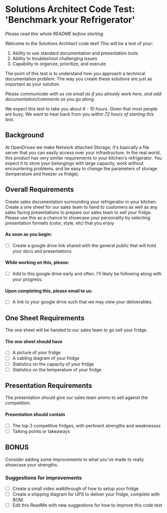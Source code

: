 # Solutions Architect Code Test: 'Benchmark your Refrigerator'

*Please read this whole README before starting.*

Welcome to the Solutions Architect code test! This will be a test of your:
1. Ability to use standard documentation and presentation tools
2. Ability to troubleshoot challenging issues
3. Capability to organize, prioritize, and execute

The point of this test is to understand how you approach a technical documentation problem. The way you create these solutions are just as important as your solution. 

*Please communicate with us via email as if you already work here, and add documentation/comments as you go along.*

We expect this test to take you about *6 - 10 hours*. Given that most people are busy, We want to hear back from you *within 72 hours of starting this test*.


## Background

At OpenDrives we make Network attached Storage, it's basically a file server that you can easily access over your infrastructure. In the real world, this product has very similar requirements to your kitchen's refrigerator. You expect it to store your belongings with large capacity, work without encountering problems, and be easy to change the parameters of storage (temperature and freezer vs fridge).

## Overall Requirements
Create sales documentation surrounding your refrigerator in your kitchen. Create a one sheet for our sales team to hand to customers as well as any sales facing presentations to prepare our sales team to sell your fridge. Please use this as a chance to showcase your personality by selecting presentation formats (color, style, etc) that you enjoy

#### As soon as you begin:
* [ ] Create a google drive link shared with the general public that will hold your docs and presentations

#### While working on this, please:
* [ ] Add to this google drive early and often. I'll likely be following along with your progress.

#### Upon completing this, please email to us:
* [ ] A link to your google drive such that we may view your deliverables.

## One Sheet Requirements

The one sheet will be handed to our sales team to go sell your fridge. 

#### The one sheet should have
* [ ] A picture of your fridge
* [ ] A cabling diagram of your fridge
* [ ] Statistics on the capacity of your fridge
* [ ] Statistics on the temperature of your fridge

## Presentation Requirements

The presentation should give our sales team ammo to sell against the competition. 

#### Presentation should contain
* [ ] The top 3 competitive fridges, with pertinent strengths and weaknesses
* [ ] Talking points or takeaways

## BONUS

Consider adding some improvements to what you've made to really showcase your strengths.

### Suggestions for improvements
* [ ] Create a small video walkthrough of how to setup your fridge
* [ ] Create a shipping diagram for UPS to deliver your fridge, complete with BOM.
* [ ] Edit this ReadMe with new suggestions for how to improve this code test
